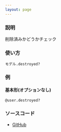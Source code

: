 ```yaml
---
layout: page
---
```

### 説明
削除済みかどうかチェック

### 使い方
    モデル.destroyed?

### 例
#### 基本形(オプションなし)
    @user.destroyed?

### ソースコード
* [GitHub](https://github.com/rails/rails/blob/f33d52c95217212cbacc8d5e44b5a8e3cdc6f5b3/activerecord/lib/active_record/persistence.rb#L432)